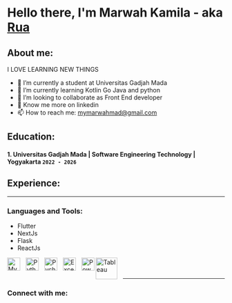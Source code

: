 # Hello there, I'm Marwah Kamila  - aka [Rua](https://github.com/Marwahkamilaahmad/)
## About me:
I LOVE LEARNING NEW THINGS
- 🔭 I’m currently a student at Universitas Gadjah Mada
- 🌱 I’m currently learning Kotlin Go Java and python
- 👯 I’m looking to collaborate as Front End developer
- 💬 Know me more on linkedin
- 📫 How to reach me: mymarwahmad@gmail.com

## Education:

#### 1. Universitas Gadjah Mada | Software Engineering Technology | Yogyakarta `2022 - 2026`


## Experience:

---

### Languages and Tools:

- Flutter
- NextJs
- Flask
- ReactJs

<img align="left" alt="MySQL" width="30px" src="https://cdn.jsdelivr.net/gh/devicons/devicon/icons/mysql/mysql-original.svg" style="padding-right:10px;" />
<img align="left" alt="Python" width="30px" src="https://upload.wikimedia.org/wikipedia/commons/thumb/c/c3/Python-logo-notext.svg/110px-Python-logo-notext.svg.png?20100317150552" style="padding-right:10px;" />
<img align="left" alt="Pycharm" width="30px" src="https://upload.wikimedia.org/wikipedia/commons/thumb/1/1d/PyCharm_Icon.svg/220px-PyCharm_Icon.svg.png" style="padding-right:10px;" />
<img align="left" alt="Excel" width="30px" src="https://is2-ssl.mzstatic.com/image/thumb/Purple126/v4/a8/fd/5a/a8fd5a84-c6f1-355f-3b9f-6e86598efaa3/XCEL.png/1200x630bb.png" style="padding-right:10px;" />
<img align="left" alt="Power BI" width="30px" src="https://powerbi.microsoft.com/pictures/application-logos/svg/powerbi.svg" style="padding-right:0px;" />
<img align="left" alt="Tableau" width="50px" src="https://logos-world.net/wp-content/uploads/2021/10/Tableau-Symbol.png" style="padding-right:10px;" />

<br />
<br />

---
### Connect with me:

